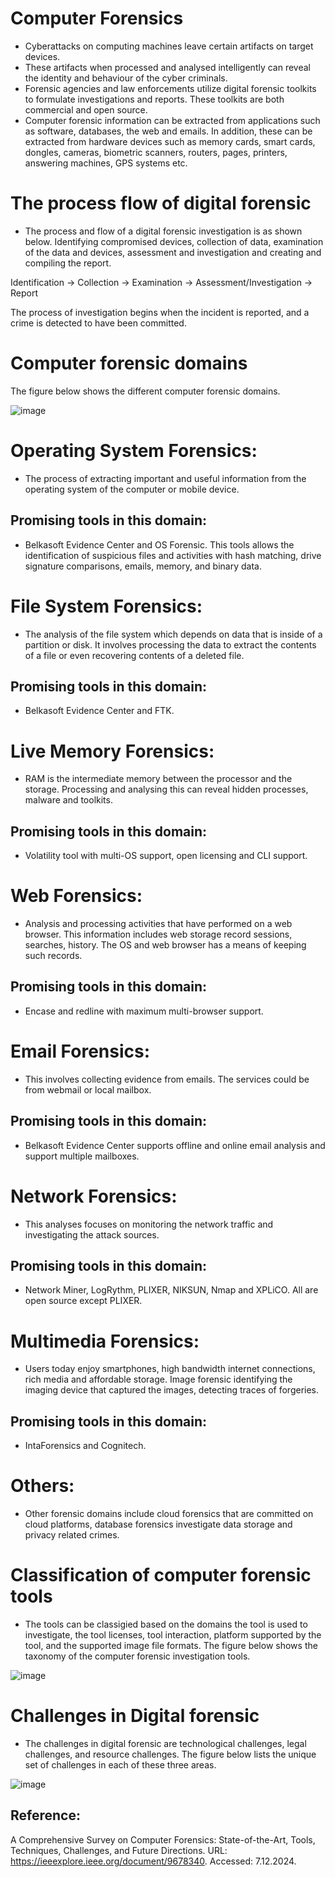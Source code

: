 # Computer Forensics
* Cyberattacks on computing machines leave certain artifacts on target devices. 
* These artifacts when processed and analysed intelligently can reveal the identity and behaviour of the cyber criminals.
* Forensic agencies and law enforcements utilize digital forensic toolkits to formulate investigations and reports. These toolkits are both commercial and open source.
* Computer forensic information can be extracted from applications such as software, databases, the web and emails. In addition, these can be extracted from hardware devices such as memory cards, smart cards, dongles, cameras, biometric scanners, routers, pages, printers, answering machines, GPS systems etc.
# The process flow of digital forensic 
* The process and flow of a digital forensic investigation is as shown below. Identifying compromised devices, collection of data, examination of the data and devices, assessment and investigation and creating and compiling the report.

Identification -> Collection -> Examination -> Assessment/Investigation -> Report

The process of investigation begins when the incident is reported, and a crime is detected to have been committed. 

# Computer forensic domains 
The figure below shows the different  computer forensic domains.

![image](https://github.com/user-attachments/assets/9d6b6d11-d7f6-4ad8-9138-34a9e32cdbfb)

# Operating System Forensics:
* The process of extracting important and useful information from the operating system of the computer or mobile device.
## Promising tools in this domain: 
* Belkasoft Evidence Center and OS Forensic. This tools allows the identification of suspicious files and activities with hash matching, drive signature comparisons, emails, memory, and binary data.
# File System Forensics:
* The analysis of the file system which depends on data that is inside of a partition or disk. It involves processing the data to extract the contents of a file or even recovering contents of a deleted file.
## Promising tools in this domain: 
* Belkasoft Evidence Center and FTK.
# Live Memory Forensics:
* RAM is the intermediate memory between the processor and the storage. Processing and analysing this can reveal hidden processes, malware and toolkits.
## Promising tools in this domain:
* Volatility tool  with multi-OS support, open licensing and CLI support.
# Web Forensics:
* Analysis and processing activities that have performed on a web browser. This information includes web storage record sessions, searches, history. The OS and web browser has a means of keeping such records.
## Promising tools in this domain:
* Encase and redline with maximum multi-browser support.
# Email Forensics:
* This involves collecting evidence from emails. The services could be from webmail or local mailbox.
## Promising tools in this domain:
* Belkasoft Evidence Center supports offline and online email analysis and support multiple mailboxes.
# Network Forensics:
* This analyses focuses on monitoring the network traffic and investigating the attack sources.
## Promising tools in this domain:
* Network Miner, LogRythm, PLIXER, NIKSUN, Nmap and XPLiCO. All are open source except PLIXER.
# Multimedia Forensics:
* Users today enjoy smartphones, high bandwidth internet connections, rich media and affordable storage. Image forensic identifying the imaging device that captured the images, detecting traces of forgeries.
## Promising tools in this domain: 
* IntaForensics and Cognitech.
# Others:
* Other forensic domains include cloud forensics that are committed on cloud platforms, database forensics investigate data storage and privacy related crimes.

# Classification of computer forensic tools
* The tools can be classigied based on the domains the tool is used to investigate, the tool licenses, tool interaction, platform supported by the tool, and the supported image file formats. The figure below shows the taxonomy of the computer forensic investigation tools.

![image](https://github.com/user-attachments/assets/663479be-1cfe-4872-936f-211f585f1fe8)

# Challenges in Digital forensic
* The challenges in digital forensic are technological challenges, legal challenges, and resource challenges. The figure below lists the unique set of challenges in each of these three areas.

![image](https://github.com/user-attachments/assets/e086f334-ae7d-4ad9-ae68-a171bc7a8ea5)

## Reference:
A Comprehensive Survey on Computer Forensics: State-of-the-Art, Tools, Techniques, Challenges, and Future Directions. URL: https://ieeexplore.ieee.org/document/9678340. Accessed:  7.12.2024.
